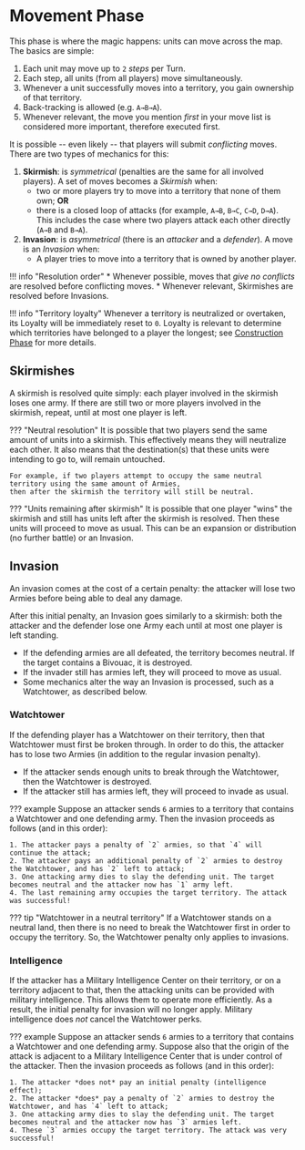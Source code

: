 # Movement Phase

This phase is where the magic happens: units can move across the map. The basics are simple:

1. Each unit may move up to `2` _steps_ per Turn.
2. Each step, all units (from all players) move simultaneously.
3. Whenever a unit successfully moves into a territory, you gain ownership of that territory.
4. Back-tracking is allowed (e.g. `A→B→A`).
5. Whenever relevant, the move you mention _first_ in your move list is considered more important, therefore executed first.

It is possible -- even likely -- that players will submit _conflicting_ moves. There are two types of mechanics for this:

1. **Skirmish**: is _symmetrical_ (penalties are the same for all involved players). A set of moves becomes a *Skirmish* when:
    - two or more players try to move into a territory that none of them own; **OR**
    - there is a closed loop of attacks (for example, `A→B`, `B→C`, `C→D`, `D→A`).
      This includes the case where two players attack each other directly (`A→B` and `B→A`).
2. **Invasion**: is _asymmetrical_ (there is an _attacker_ and a _defender_). A move is an *Invasion* when:
    - A player tries to move into a territory that is owned by another player.

!!! info "Resolution order"
    * Whenever possible, moves that *give no conflicts* are resolved before conflicting moves.
    * Whenever relevant, Skirmishes are resolved before Invasions.

!!! info "Territory loyalty"
    Whenever a territory is neutralized or overtaken, its Loyalty will be immediately reset to `0`.
    Loyalty is relevant to determine which territories have belonged to a player the longest; see [Construction Phase](2_construction.md) for more details.

## Skirmishes

A skirmish is resolved quite simply: each player involved in the skirmish loses one army.
If there are still two or more players involved in the skirmish, repeat, until at most one player is left.

??? "Neutral resolution"
    It is possible that two players send the same amount of units into a skirmish.
    This effectively means they will neutralize each other. It also means that the destination(s) that these units were intending to go to, will remain untouched.

    For example, if two players attempt to occupy the same neutral territory using the same amount of Armies,
    then after the skirmish the territory will still be neutral.

??? "Units remaining after skirmish"
    It is possible that one player "wins" the skirmish and still has units left after the skirmish is resolved. 
    Then these units will proceed to move as usual. This can be an expansion or distribution (no further battle) or an Invasion.

## Invasion

An invasion comes at the cost of a certain penalty: the attacker will lose two Armies before being able to deal any damage.

After this initial penalty, an Invasion goes similarly to a skirmish: both the attacker and the defender lose one Army each until at most one player is left standing.

* If the defending armies are all defeated, the territory becomes neutral. If the target contains a Bivouac, it is destroyed.
* If the invader still has armies left, they will proceed to move as usual.
* Some mechanics alter the way an Invasion is processed, such as a Watchtower, as described below.

### Watchtower

If the defending player has a Watchtower on their territory, then that Watchtower must first be broken through. In order to do this,
the attacker has to lose two Armies (in addition to the regular invasion penalty).

* If the attacker sends enough units to break through the Watchtower, then the Watchtower is destroyed.
* If the attacker still has armies left, they will proceed to invade as usual.

??? example
    Suppose an attacker sends `6` armies to a territory that contains a Watchtower and one defending army. Then the invasion proceeds as follows (and in this order):
    
    1. The attacker pays a penalty of `2` armies, so that `4` will continue the attack;
    2. The attacker pays an additional penalty of `2` armies to destroy the Watchtower, and has `2` left to attack;
    3. One attacking army dies to slay the defending unit. The target becomes neutral and the attacker now has `1` army left.
    4. The last remaining army occupies the target territory. The attack was successful!

??? tip "Watchtower in a neutral territory"
    If a Watchtower stands on a neutral land, then there is no need to break the Watchtower first in order to occupy the territory.
    So, the Watchtower penalty only applies to invasions.

### Intelligence

If the attacker has a Military Intelligence Center on their territory, or on a territory adjacent to that, then the attacking units can be provided with military intelligence.
This allows them to operate more efficiently. As a result, the initial penalty for invasion will no longer apply.
Military intelligence does *not* cancel the Watchtower perks.

??? example
    Suppose an attacker sends `6` armies to a territory that contains a Watchtower and one defending army. 
    Suppose also that the origin of the attack is adjacent to a Military Intelligence Center that is under control of the attacker.
    Then the invasion proceeds as follows (and in this order):

    1. The attacker *does not* pay an initial penalty (intelligence effect);
    2. The attacker *does* pay a penalty of `2` armies to destroy the Watchtower, and has `4` left to attack;
    3. One attacking army dies to slay the defending unit. The target becomes neutral and the attacker now has `3` armies left.
    4. These `3` armies occupy the target territory. The attack was very successful!